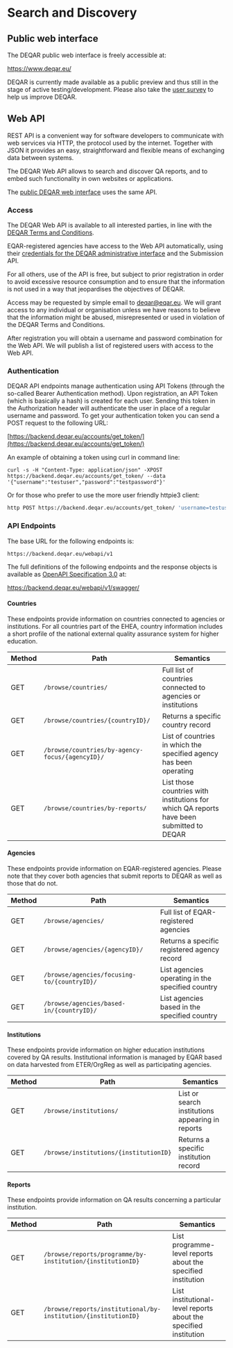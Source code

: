 Search and Discovery
====================

## Public web interface

The DEQAR public web interface is freely accessible at:

<https://www.deqar.eu/>

DEQAR is currently made available as a public preview and thus still in the stage of active testing/development. Please also take the [user survey](https://www.eqar.eu/qa-results/users-survey/) to help us improve DEQAR.

## Web API

REST API is a convenient way for software developers to communicate with web services via HTTP, the protocol used by the internet. Together with JSON it provides an easy, straightforward and flexible means of exchanging data between systems.

The DEQAR Web API allows to search and discover QA reports, and to embed such functionality in own websites or applications.

The [public DEQAR web interface](#public-web-interface) uses the same API.

### Access

The DEQAR Web API is available to all interested parties, in line with the [DEQAR Terms and Conditions](https://www.eqar.eu/legal-notice/deqar/).

EQAR-registered agencies have access to the Web API automatically, using their [credentials for the DEQAR administrative interface](data_submission.md#webform) and the Submission API.

For all others, use of the API is free, but subject to prior registration in order to avoid excessive resource consumption and to ensure that the information is not used in a way that jeopardises the objectives of DEQAR.

Access may be requested by simple email to [deqar@eqar.eu](mailto:deqar@eqar.eu). We will grant access to any individual or organisation unless we have reasons to believe that the information might be abused, misrepresented or used in violation of the DEQAR Terms and Conditions.

After registration you will obtain a username and password combination for the Web API. We will publish a list of registered users with access to the Web API.

### Authentication

DEQAR API endpoints manage authentication using API Tokens (through the so-called Bearer Authentication method). Upon registration, an API Token (which is basically a hash) is created for each user. Sending this token in the Authorization header will authenticate the user in place of a regular username and password. To get your authentication token you
can send a POST request to the following URL:

[https://backend.deqar.eu/accounts/get_token/](https://backend.deqar.eu/accounts/get_token/)

An example of obtaining a token using curl in command line:

```
curl -s -H "Content-Type: application/json" -XPOST https://backend.deqar.eu/accounts/get_token/ --data '{"username":"testuser","password":"testpassword"}'
```

Or for those who prefer to use the more user friendly httpie3 client:

```sh
http POST https://backend.deqar.eu/accounts/get_token/ 'username=testuser' 'password=testpassword'
```

### API Endpoints

The base URL for the following endpoints is:

`https://backend.deqar.eu/webapi/v1`

The full definitions of the following endpoints and the response objects is available as [OpenAPI Specification 3.0](https://en.wikipedia.org/wiki/OpenAPI_Specification) at:

<https://backend.deqar.eu/webapi/v1/swagger/>

#### Countries

These endpoints provide information on countries connected to agencies or institutions. For all countries part of the EHEA, country information includes a short profile of the national external quality assurance system for higher education.

| Method | Path                                            | Semantics                                                                                |
| ------ | ----------------------------------------------- | ---------------------------------------------------------------------------------------- |
| GET    | `/browse/countries/`                            | Full list of countries connected to agencies or institutions                             |
| GET    | `/browse/countries/{countryID}/`                | Returns a specific country record                                                        |
| GET    | `/browse/countries/by-agency-focus/{agencyID}/` | List of countries in which the specified agency has been operating                       |
| GET    | `/browse/countries/by-reports/`                 | List those countries with institutions for which QA reports have been submitted to DEQAR |

#### Agencies

These endpoints provide information on EQAR-registered agencies. Please note that they cover both agencies that submit reports to DEQAR as well as those that do not.

| Method | Path                                        | Semantics                                        |
| ------ | ------------------------------------------- | ------------------------------------------------ |
| GET    | `/browse/agencies/`                         | Full list of EQAR-registered agencies            |
| GET    | `/browse/agencies/{agencyID}/`              | Returns a specific registered agency record      |
| GET    | `/browse/agencies/focusing-to/{countryID}/` | List agencies operating in the specified country |
| GET    | `/browse/agencies/based-in/{countryID}/`    | List agencies based in the specified country     |

#### Institutions

These endpoints provide information on higher education institutions covered by QA results. Institutional information is managed by EQAR based on data harvested from ETER/OrgReg as well as participating agencies.

| Method | Path                                   | Semantics                                        |
| ------ | -------------------------------------- | ------------------------------------------------ |
| GET    | `/browse/institutions/`                | List or search institutions appearing in reports |
| GET    | `/browse/institutions/{institutionID}` | Returns a specific institution record            |

#### Reports

These endpoints provide information on QA results concerning a particular institution.

| Method | Path                                                           | Semantics                                                                                |
| ------ | -------------------------------------------------------------- | ---------------------------------------------------------------------------------------- |
| GET    | `/browse/reports/programme/by-institution/{institutionID}`     | List programme-level reports about the specified institution                             |
| GET    | `/browse/reports/institutional/by-institution/{institutionID}` | List institutional-level reports about the specified institution                         |

